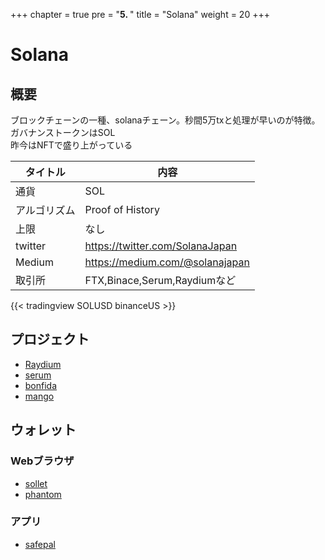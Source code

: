 +++
chapter = true
pre = "<b>5. </b>"
title = "Solana"
weight = 20
+++

# Solana

## 概要
ブロックチェーンの一種、solanaチェーン。秒間5万txと処理が早いのが特徴。  
ガバナンストークンはSOL  
昨今はNFTで盛り上がっている

タイトル |内容
---|---
通貨|SOL
アルゴリズム|Proof of History
上限|なし
twitter | https://twitter.com/SolanaJapan
Medium | https://medium.com/@solanajapan
取引所|FTX,Binace,Serum,Raydiumなど


{{< tradingview SOLUSD binanceUS >}}

## プロジェクト
- [Raydium](/solana/raydium/)
- [serum](/solana/serum/)
- [bonfida](/solana/bonfida/)
- [mango](/solana/mango/)

## ウォレット

### Webブラウザ
- [sollet](https://www.sollet.io)
- [phantom](https://phantom.app)

### アプリ
- [safepal](https://safepal.io)


